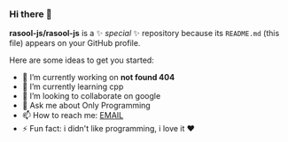 ### Hi there 👋

**rasool-js/rasool-js** is a ✨ _special_ ✨ repository because its `README.md` (this file) appears on your GitHub profile.

Here are some ideas to get you started:

- 🔭 I’m currently working on **not found 404**
- 🌱 I’m currently learning cpp
- 👯 I’m looking to collaborate on google
- 💬 Ask me about Only Programming
- 📫 How to reach me: [EMAIL](mailto:rasool3499@gmail.com)
- ⚡ Fun fact: i didn't like programming, i love it :heart:
